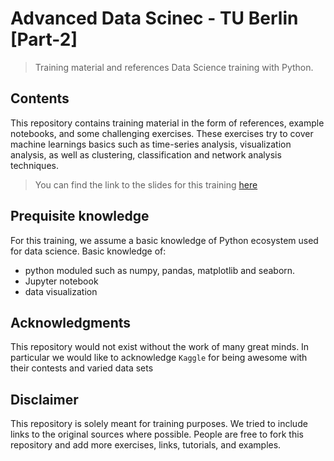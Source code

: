 # Advanced Data Scinec - TU Berlin [Part-2]

> Training material and references Data Science training with Python.

## Contents
This repository contains training material in the form of references, example notebooks, and some challenging exercises. These exercises try to cover machine learnings basics such as time-series analysis, visualization analysis, as well as clustering, classification and network analysis techniques.

> You can find the link to the slides for this training [here](https://docs.google.com/presentation/d/15Jxt1zgxqOEqubZQ6WOsmuPsgY55aRpr3pJqbaRlvjU/edit?usp=sharing)

## Prequisite knowledge
For this training, we assume a basic knowledge of Python ecosystem used for data science. Basic knowledge of:
- python moduled such as numpy, pandas, matplotlib and seaborn. 
- Jupyter notebook
- data visualization

## Acknowledgments
This repository would not exist without the work of many great minds. In particular we would like to acknowledge `Kaggle` for being awesome with their contests and varied data sets

## Disclaimer
This repository is solely meant for training purposes. We tried to include links to the original sources where possible. People are free to fork this repository and add more exercises, links, tutorials, and examples.